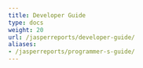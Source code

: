 ```yaml
---
title: Developer Guide
type: docs
weight: 20
url: /jasperreports/developer-guide/
aliases:
- /jasperreports/programmer-s-guide/
---
```


